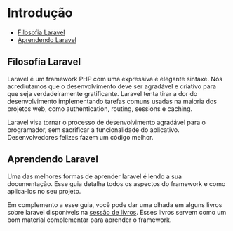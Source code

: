 # Introdução

- [Filosofia Laravel](#laravel-philosophy)
- [Aprendendo Laravel](#learning-laravel)

<a name="laravel-philosophy"></a>
## Filosofia Laravel

Laravel é um framework PHP com uma expressiva e elegante sintaxe. Nós acrediutamos que o desenvolvimento deve ser agradável e criativo para que seja verdadeiramente gratificante. Laravel tenta tirar a dor do desenvolvimento implementando tarefas comuns usadas na maioria dos projetos web, como authentication, routing, sessions e caching.

Laravel visa tornar o processo de desenvolvimento agradável para o programador, sem sacrificar a funcionalidade do aplicativo. Desenvolvedores felizes fazem um código melhor.

<a name="learning-laravel"></a>
## Aprendendo Laravel

Uma das melhores formas de aprender laravel é lendo a sua documentação. Esse guia detalha todos os aspectos do framework e como aplica-los no seu projeto.

Em complemento a esse guia, você pode dar uma olhada em alguns livros sobre laravel disponívels na [sessão de livros](http://laravel.com/books). Esses livros servem como um bom material complementar para aprender o framework.